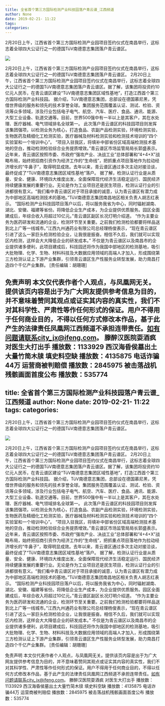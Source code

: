 ```yaml
---
title: 全省首个第三方国际检测产业科技园落户青云谱_江西频道
author: None
date: 2019-02-21- 11:22
tags: 
categories: 
---
```

2月20日上午，江西省首个第三方国际检测产业园项目签约仪式在南昌举行，这标志着全球四大公证行之一的德国TüV南德意志集团落户青云谱区。
<!-- more -->
                
<img align="center" border="0" src="http://p2.ifengimg.com/a/2016/0810/204c433878d5cf9size1_w16_h16.png" />
                
                
            
2月20日上午，江西省首个第三方国际检测产业园项目签约仪式在南昌举行，这标志着全球四大公证行之一的德国TüV南德意志集团落户青云谱区。
2月20日上午，江西省首个第三方国际检测产业园项目签约仪式在南昌举行，这标志着全球四大公证行之一的德国TüV南德意志集团落户青云谱区。据了解，该集团将投资约10亿元人民币，在青云谱区建设“TüV南德意志集团区域性基地”，打造江西首个第三方国际检测产业科技园。
据介绍，TüV南德意志集团，总部设在德国慕尼黑，凭借世界级的服务和领先的技术享誉全球。集团服务范围覆盖认证、测试、检验、资讯等众多领域，涉及行业包括电子电气、航空、汽车、医疗、食品、通讯、能源、大型工业设备、轨道交通等。目前，世界500强中有一半以上是其客户，其在水处理、医疗器械、电气领域排名全球第一。
此次落户青云谱区的科技园项目则发挥该集团强项，以检测业务为核心，打造食品、农副产品检测实验，环境检测实验，生物医药及精细化工检测实验，医疗器械及材料检测实验和检测技术培训的“四个实验室和一个培训中心”。 “项目入驻我区，将填补中部省份区域高端检测技术基地的空白，推动检测检验综合业务提质增效。”青云谱区市场监管局局长郭盛表示。
近年来，青云谱区按照市委、市政府“强攻产业、决战工业”总体部署和“4+4+X”战略布局，始终把招商引资作为经济工作的“生命线”，把抓重点项目落地作为拉动经济增长的“牛鼻子”，取得明显成效。去年以来，青云谱区通过多次主动对接洽谈，最终促成了“TüV南德意志集团区域性基地”落户。
据了解，检测认证行业是从质量、安全、健康、环境四大维度出发，全面保障现代经济生活稳定运行、国民经济持续健康发展的重要行业。无论是作为工业项目还是民生项目，检测认证行业的引进都很有意义。“我们看中青云谱区对于项目承接的诚意，认为青云谱区有潜力成为中部地区高端检测技术的基地。”TüV南德意志集团南昌地区相关负责人胡志红表示。
“国际检测产业科技园项目落户以后，将以服务我省为中心，同时辐射湖南、湖北、安徽、福建等省份。将降低企业生产成本，为企业提供优质服务。园区全面建成后，年综合收入将超过10亿元。”青云谱区副区长况灯明介绍道。
“作为主要业务为医药研发和流通的企业，检测环节至关重要。之前我们检测检验都要将样品送到北上广等一线城市。”江西九州通药业有限公司总经理杨俊表示，“现在青云谱区引进了这么一家巨头检测检验企业，让我很是振奋。相信不久后，我们就可以实现区内检测，这样会大大降低企业的研发成本。”
不仅是为青云谱区以及南昌市的企业提供诸多便利，此项目建成后，科技园还将作为我国中部地区的检测基地，吸引大批物理、化学、生物、材料科技及大数据应用领域的高端人才加入，形成围绕第三方检测认证上下游产业集群，引领青云谱区生产性服务业转型发展，助力南昌打造四个千亿产业集群。
[责任编辑：胡珊珊]
            
免责声明
本文仅代表作者个人观点，与凤凰网无关。提供该页内容是出于为广大网友提供参考信息为目的，并不意味着赞同其观点或证实其内容的真实性，我们不对其科学性、严肃性等作任何形式的保证。用户不得用于任何商业目的，不得以任何方式修改本作品，基于此产生的法律责任凤凰网江西频道不承担连带责任。如有问题请联系city_jx@ifeng.com。
滕醉汉医院耍酒疯 对医生大打出手
播放数：1133929
西汉海昏侯墓出土大量竹简木牍 填史料空缺
播放数：4135875
电话诈骗44万 运营商被判赔偿
播放数：2845975
被击落战机残骸画面首度公布
播放数：535774
---
title: 全省首个第三方国际检测产业科技园落户青云谱_江西频道
author: None
date: 2019-02-21- 11:22
tags: 
categories: 
---
2月20日上午，江西省首个第三方国际检测产业园项目签约仪式在南昌举行，这标志着全球四大公证行之一的德国TüV南德意志集团落户青云谱区。
<!-- more -->
                
<img align="center" border="0" src="http://p2.ifengimg.com/a/2016/0810/204c433878d5cf9size1_w16_h16.png" />
                
                
            
2月20日上午，江西省首个第三方国际检测产业园项目签约仪式在南昌举行，这标志着全球四大公证行之一的德国TüV南德意志集团落户青云谱区。
2月20日上午，江西省首个第三方国际检测产业园项目签约仪式在南昌举行，这标志着全球四大公证行之一的德国TüV南德意志集团落户青云谱区。据了解，该集团将投资约10亿元人民币，在青云谱区建设“TüV南德意志集团区域性基地”，打造江西首个第三方国际检测产业科技园。
据介绍，TüV南德意志集团，总部设在德国慕尼黑，凭借世界级的服务和领先的技术享誉全球。集团服务范围覆盖认证、测试、检验、资讯等众多领域，涉及行业包括电子电气、航空、汽车、医疗、食品、通讯、能源、大型工业设备、轨道交通等。目前，世界500强中有一半以上是其客户，其在水处理、医疗器械、电气领域排名全球第一。
此次落户青云谱区的科技园项目则发挥该集团强项，以检测业务为核心，打造食品、农副产品检测实验，环境检测实验，生物医药及精细化工检测实验，医疗器械及材料检测实验和检测技术培训的“四个实验室和一个培训中心”。 “项目入驻我区，将填补中部省份区域高端检测技术基地的空白，推动检测检验综合业务提质增效。”青云谱区市场监管局局长郭盛表示。
近年来，青云谱区按照市委、市政府“强攻产业、决战工业”总体部署和“4+4+X”战略布局，始终把招商引资作为经济工作的“生命线”，把抓重点项目落地作为拉动经济增长的“牛鼻子”，取得明显成效。去年以来，青云谱区通过多次主动对接洽谈，最终促成了“TüV南德意志集团区域性基地”落户。
据了解，检测认证行业是从质量、安全、健康、环境四大维度出发，全面保障现代经济生活稳定运行、国民经济持续健康发展的重要行业。无论是作为工业项目还是民生项目，检测认证行业的引进都很有意义。“我们看中青云谱区对于项目承接的诚意，认为青云谱区有潜力成为中部地区高端检测技术的基地。”TüV南德意志集团南昌地区相关负责人胡志红表示。
“国际检测产业科技园项目落户以后，将以服务我省为中心，同时辐射湖南、湖北、安徽、福建等省份。将降低企业生产成本，为企业提供优质服务。园区全面建成后，年综合收入将超过10亿元。”青云谱区副区长况灯明介绍道。
“作为主要业务为医药研发和流通的企业，检测环节至关重要。之前我们检测检验都要将样品送到北上广等一线城市。”江西九州通药业有限公司总经理杨俊表示，“现在青云谱区引进了这么一家巨头检测检验企业，让我很是振奋。相信不久后，我们就可以实现区内检测，这样会大大降低企业的研发成本。”
不仅是为青云谱区以及南昌市的企业提供诸多便利，此项目建成后，科技园还将作为我国中部地区的检测基地，吸引大批物理、化学、生物、材料科技及大数据应用领域的高端人才加入，形成围绕第三方检测认证上下游产业集群，引领青云谱区生产性服务业转型发展，助力南昌打造四个千亿产业集群。
[责任编辑：胡珊珊]
            
免责声明
本文仅代表作者个人观点，与凤凰网无关。提供该页内容是出于为广大网友提供参考信息为目的，并不意味着赞同其观点或证实其内容的真实性，我们不对其科学性、严肃性等作任何形式的保证。用户不得用于任何商业目的，不得以任何方式修改本作品，基于此产生的法律责任凤凰网江西频道不承担连带责任。如有问题请联系city_jx@ifeng.com。
滕醉汉医院耍酒疯 对医生大打出手
播放数：1133929
西汉海昏侯墓出土大量竹简木牍 填史料空缺
播放数：4135875
电话诈骗44万 运营商被判赔偿
播放数：2845975
被击落战机残骸画面首度公布
播放数：535774
